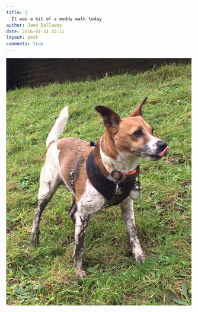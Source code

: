 ```yaml
---
title: |
  It was a bit of a muddy walk today
author: Jane Dallaway
date: 2016-01-31 15:11
layout: post
comments: true
---
```


<div><a href="/media/JAtp_FullSizeRender.jpg"><img src="/media/JAtp_thumb_FullSizeRender.jpg" width="500" height="667"/></a></div>



  

      